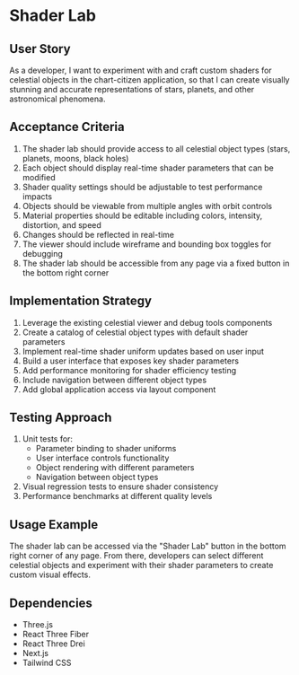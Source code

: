 # Shader Lab

## User Story
As a developer, I want to experiment with and craft custom shaders for celestial objects in the chart-citizen application, so that I can create visually stunning and accurate representations of stars, planets, and other astronomical phenomena.

## Acceptance Criteria
1. The shader lab should provide access to all celestial object types (stars, planets, moons, black holes)
2. Each object should display real-time shader parameters that can be modified
3. Shader quality settings should be adjustable to test performance impacts
4. Objects should be viewable from multiple angles with orbit controls
5. Material properties should be editable including colors, intensity, distortion, and speed
6. Changes should be reflected in real-time
7. The viewer should include wireframe and bounding box toggles for debugging
8. The shader lab should be accessible from any page via a fixed button in the bottom right corner

## Implementation Strategy
1. Leverage the existing celestial viewer and debug tools components
2. Create a catalog of celestial object types with default shader parameters
3. Implement real-time shader uniform updates based on user input
4. Build a user interface that exposes key shader parameters
5. Add performance monitoring for shader efficiency testing
6. Include navigation between different object types
7. Add global application access via layout component

## Testing Approach
1. Unit tests for:
   - Parameter binding to shader uniforms
   - User interface controls functionality 
   - Object rendering with different parameters
   - Navigation between object types
2. Visual regression tests to ensure shader consistency
3. Performance benchmarks at different quality levels

## Usage Example
The shader lab can be accessed via the "Shader Lab" button in the bottom right corner of any page. From there, developers can select different celestial objects and experiment with their shader parameters to create custom visual effects.

## Dependencies
- Three.js
- React Three Fiber
- React Three Drei
- Next.js
- Tailwind CSS 